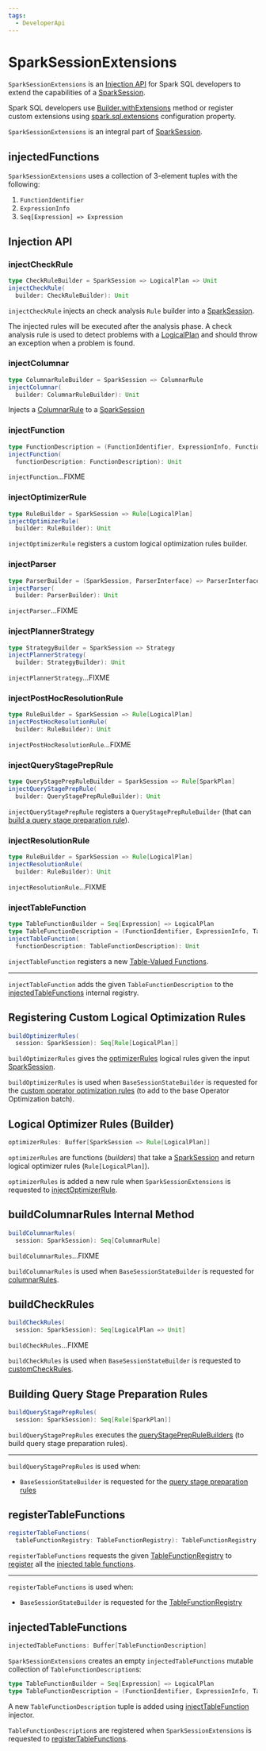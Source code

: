 ```yaml
---
tags:
  - DeveloperApi
---
```


# SparkSessionExtensions

`SparkSessionExtensions` is an [Injection API](#injection-api) for Spark SQL developers to extend the capabilities of a [SparkSession](SparkSession.md).

Spark SQL developers use [Builder.withExtensions](SparkSession-Builder.md#withExtensions) method or register custom extensions using [spark.sql.extensions](StaticSQLConf.md#spark.sql.extensions) configuration property.

`SparkSessionExtensions` is an integral part of [SparkSession](SparkSession.md#extensions).

## <span id="injectedFunctions"> injectedFunctions

`SparkSessionExtensions` uses a collection of 3-element tuples with the following:

1. `FunctionIdentifier`
1. `ExpressionInfo`
1. `Seq[Expression] => Expression`

## Injection API

### <span id="injectCheckRule"> injectCheckRule

```scala
type CheckRuleBuilder = SparkSession => LogicalPlan => Unit
injectCheckRule(
  builder: CheckRuleBuilder): Unit
```

`injectCheckRule` injects an check analysis `Rule` builder into a [SparkSession](SparkSession.md).

The injected rules will be executed after the analysis phase. A check analysis rule is used to detect problems with a [LogicalPlan](logical-operators/LogicalPlan.md) and should throw an exception when a problem is found.

### <span id="injectColumnar"> injectColumnar

```scala
type ColumnarRuleBuilder = SparkSession => ColumnarRule
injectColumnar(
  builder: ColumnarRuleBuilder): Unit
```

Injects a [ColumnarRule](ColumnarRule.md) to a [SparkSession](SparkSession.md)

### <span id="injectFunction"> injectFunction

```scala
type FunctionDescription = (FunctionIdentifier, ExpressionInfo, FunctionBuilder)
injectFunction(
  functionDescription: FunctionDescription): Unit
```

`injectFunction`...FIXME

### <span id="injectOptimizerRule"> injectOptimizerRule

```scala
type RuleBuilder = SparkSession => Rule[LogicalPlan]
injectOptimizerRule(
  builder: RuleBuilder): Unit
```

`injectOptimizerRule` registers a custom logical optimization rules builder.

### <span id="injectParser"> injectParser

```scala
type ParserBuilder = (SparkSession, ParserInterface) => ParserInterface
injectParser(
  builder: ParserBuilder): Unit
```

`injectParser`...FIXME

### <span id="injectPlannerStrategy"> injectPlannerStrategy

```scala
type StrategyBuilder = SparkSession => Strategy
injectPlannerStrategy(
  builder: StrategyBuilder): Unit
```

`injectPlannerStrategy`...FIXME

### <span id="injectPostHocResolutionRule"> injectPostHocResolutionRule

```scala
type RuleBuilder = SparkSession => Rule[LogicalPlan]
injectPostHocResolutionRule(
  builder: RuleBuilder): Unit
```

`injectPostHocResolutionRule`...FIXME

### <span id="injectQueryStagePrepRule"><span id="queryStagePrepRuleBuilders"> injectQueryStagePrepRule

```scala
type QueryStagePrepRuleBuilder = SparkSession => Rule[SparkPlan]
injectQueryStagePrepRule(
  builder: QueryStagePrepRuleBuilder): Unit
```

`injectQueryStagePrepRule` registers a `QueryStagePrepRuleBuilder` (that can [build a query stage preparation rule](#buildQueryStagePrepRules)).

### <span id="injectResolutionRule"> injectResolutionRule

```scala
type RuleBuilder = SparkSession => Rule[LogicalPlan]
injectResolutionRule(
  builder: RuleBuilder): Unit
```

`injectResolutionRule`...FIXME

### <span id="injectTableFunction"> injectTableFunction

```scala
type TableFunctionBuilder = Seq[Expression] => LogicalPlan
type TableFunctionDescription = (FunctionIdentifier, ExpressionInfo, TableFunctionBuilder)
injectTableFunction(
  functionDescription: TableFunctionDescription): Unit
```

`injectTableFunction` registers a new [Table-Valued Functions](table-valued-functions/index.md).

---

`injectTableFunction` adds the given `TableFunctionDescription` to the [injectedTableFunctions](#injectedTableFunctions) internal registry.

## <span id="buildOptimizerRules"> Registering Custom Logical Optimization Rules

```scala
buildOptimizerRules(
  session: SparkSession): Seq[Rule[LogicalPlan]]
```

`buildOptimizerRules` gives the [optimizerRules](#optimizerRules) logical rules given the input [SparkSession](SparkSession.md).

`buildOptimizerRules` is used when `BaseSessionStateBuilder` is requested for the [custom operator optimization rules](BaseSessionStateBuilder.md#customOperatorOptimizationRules) (to add to the base Operator Optimization batch).

## <span id="optimizerRules"> Logical Optimizer Rules (Builder)

```scala
optimizerRules: Buffer[SparkSession => Rule[LogicalPlan]]
```

`optimizerRules` are functions (_builders_) that take a [SparkSession](SparkSession.md) and return logical optimizer rules (`Rule[LogicalPlan]`).

`optimizerRules` is added a new rule when `SparkSessionExtensions` is requested to [injectOptimizerRule](#injectOptimizerRule).

## <span id="buildColumnarRules"> buildColumnarRules Internal Method

```scala
buildColumnarRules(
  session: SparkSession): Seq[ColumnarRule]
```

`buildColumnarRules`...FIXME

`buildColumnarRules` is used when `BaseSessionStateBuilder` is requested for [columnarRules](BaseSessionStateBuilder.md#columnarRules).

## <span id="buildCheckRules"> buildCheckRules

```scala
buildCheckRules(
  session: SparkSession): Seq[LogicalPlan => Unit]
```

`buildCheckRules`...FIXME

`buildCheckRules` is used when `BaseSessionStateBuilder` is requested to [customCheckRules](BaseSessionStateBuilder.md#customCheckRules).

## <span id="buildQueryStagePrepRules"> Building Query Stage Preparation Rules

```scala
buildQueryStagePrepRules(
  session: SparkSession): Seq[Rule[SparkPlan]]
```

`buildQueryStagePrepRules` executes the [queryStagePrepRuleBuilders](#queryStagePrepRuleBuilders) (to build query stage preparation rules).

---

`buildQueryStagePrepRules` is used when:

* `BaseSessionStateBuilder` is requested for the [query stage preparation rules](BaseSessionStateBuilder.md#queryStagePrepRules)

## <span id="registerTableFunctions"> registerTableFunctions

```scala
registerTableFunctions(
  tableFunctionRegistry: TableFunctionRegistry): TableFunctionRegistry
```

`registerTableFunctions` requests the given [TableFunctionRegistry](TableFunctionRegistry.md) to [register](FunctionRegistryBase.md#registerFunction) all the [injected table functions](#injectedTableFunctions).

---

`registerTableFunctions` is used when:

* `BaseSessionStateBuilder` is requested for the [TableFunctionRegistry](#tableFunctionRegistry)

## <span id="injectedTableFunctions"> injectedTableFunctions

```scala
injectedTableFunctions: Buffer[TableFunctionDescription]
```

`SparkSessionExtensions` creates an empty `injectedTableFunctions` mutable collection of `TableFunctionDescription`s:

```scala
type TableFunctionBuilder = Seq[Expression] => LogicalPlan
type TableFunctionDescription = (FunctionIdentifier, ExpressionInfo, TableFunctionBuilder)
```

A new `TableFunctionDescription` tuple is added using [injectTableFunction](#injectTableFunction) injector.

`TableFunctionDescription`s are registered when `SparkSessionExtensions` is requested to [registerTableFunctions](#registerTableFunctions).
